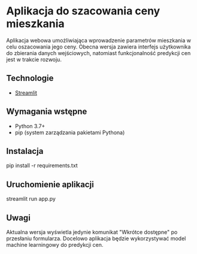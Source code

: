 # Aplikacja do szacowania ceny mieszkania

Aplikacja webowa umożliwiająca wprowadzenie parametrów mieszkania w celu oszacowania jego ceny. Obecna wersja zawiera interfejs użytkownika do zbierania danych wejściowych, natomiast funkcjonalność predykcji cen jest w trakcie rozwoju.

## Technologie
- [Streamlit](https://streamlit.io/)

## Wymagania wstępne
- Python 3.7+
- pip (system zarządzania pakietami Pythona)

## Instalacja
pip install -r requirements.txt

## Uruchomienie aplikacji
streamlit run app.py

## Uwagi
Aktualna wersja wyświetla jedynie komunikat "Wkrótce dostępne" po przesłaniu formularza.
Docelowo aplikacja będzie wykorzystywać model machine learningowy do predykcji cen.
